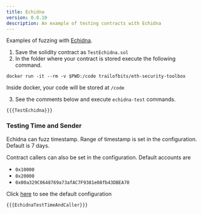 ```yaml
---
title: Echidna
version: 0.8.10
description: An example of testing contracts with Echidna
---
```


Examples of fuzzing with [Echidna](https://github.com/crytic/echidna).

1. Save the solidity contract as `TestEchidna.sol`
2. In the folder where your contract is stored execute the following command.

```shell
docker run -it --rm -v $PWD:/code trailofbits/eth-security-toolbox
```

Inside docker, your code will be stored at `/code`

3. See the comments below and execute `echidna-test` commands.

```solidity
{{{TestEchidna}}}
```

### Testing Time and Sender

Echidna can fuzz timestamp. Range of timestamp is set in the configuration. Default is 7 days.

Contract callers can also be set in the configuration. Default accounts are

- `0x10000`
- `0x20000`
- `0x00a329C0648769a73afAC7F9381e08fb43DBEA70`

Click [here](https://github.com/crytic/echidna/blob/master/examples/solidity/basic/default.yaml) to see the default configuration

```solidity
{{{EchidnaTestTimeAndCaller}}}
```
